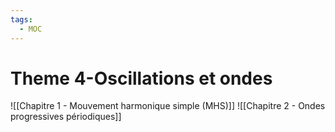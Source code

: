 ```yaml
---
tags:
  - MOC
---
```

# Theme 4-Oscillations et ondes
![[Chapitre 1 - Mouvement harmonique simple (MHS)]]
![[Chapitre 2 - Ondes progressives périodiques]]